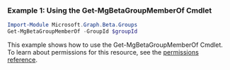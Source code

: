 ### Example 1: Using the Get-MgBetaGroupMemberOf Cmdlet
```powershell
Import-Module Microsoft.Graph.Beta.Groups
Get-MgBetaGroupMemberOf -GroupId $groupId
```
This example shows how to use the Get-MgBetaGroupMemberOf Cmdlet.
To learn about permissions for this resource, see the [permissions reference](/graph/permissions-reference).
